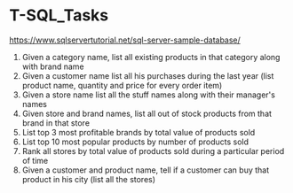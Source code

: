 # T-SQL_Tasks

https://www.sqlservertutorial.net/sql-server-sample-database/

1. Given a category name, list all existing products in that category along with brand name
2. Given a customer name list all his purchases during the last year (list product name, quantity and price for every order item)
3. Given a store name list all the stuff names along with their manager's names
4. Given store and brand names, list all out of stock products from that brand in that store
5. List top 3 most profitable brands by total value of products sold
6. List top 10 most popular products by number of products sold
7. Rank all stores by total value of products sold during a particular period of time
8. Given a customer and product name, tell if a customer can buy that product in his city (list all the stores)
